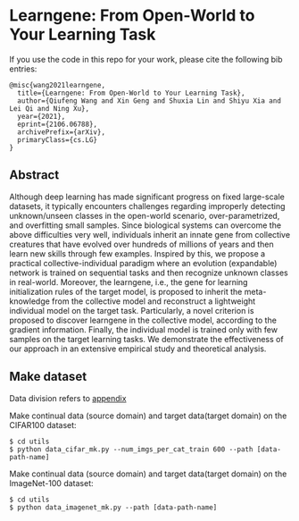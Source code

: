 # Learngene: From Open-World to Your Learning Task

If you use the code in this repo for your work, please cite the following bib entries:

    @misc{wang2021learngene,
      title={Learngene: From Open-World to Your Learning Task}, 
      author={Qiufeng Wang and Xin Geng and Shuxia Lin and Shiyu Xia and Lei Qi and Ning Xu},
      year={2021},
      eprint={2106.06788},
      archivePrefix={arXiv},
      primaryClass={cs.LG}
    }
 
 ## Abstract
Although deep learning has made significant progress on fixed large-scale datasets, it typically encounters challenges regarding improperly detecting unknown/unseen classes in the open-world scenario, over-parametrized, and overfitting small samples. Since biological systems can overcome the above difficulties very well, individuals inherit an innate gene from collective creatures that have evolved over hundreds of millions of years and then learn new skills through few examples. Inspired by this, we propose a practical collective-individual paradigm where an evolution (expandable) network is trained on sequential tasks and then recognize unknown classes in real-world. Moreover, the learngene, i.e., the gene for learning initialization rules of the target model, is proposed to inherit the meta-knowledge from the collective model and reconstruct a lightweight individual model on the target task. Particularly, a novel criterion is proposed to discover learngene in the collective model, according to the gradient information. Finally, the individual model is trained only with few samples on the target learning tasks. We demonstrate the effectiveness of our approach in an extensive empirical study and theoretical analysis.

## Make dataset
Data division refers to [appendix](https://github.com/BruceQFWang/learngene/blob/main/Learngene_Appendix.pdf)

Make continual data (source domain) and target data(target domain) on the CIFAR100 dataset:

    $ cd utils
    $ python data_cifar_mk.py --num_imgs_per_cat_train 600 --path [data-path-name]
    
Make continual data (source domain) and target data(target domain) on the ImageNet-100 dataset:

    $ cd utils
    $ python data_imagenet_mk.py --path [data-path-name]
